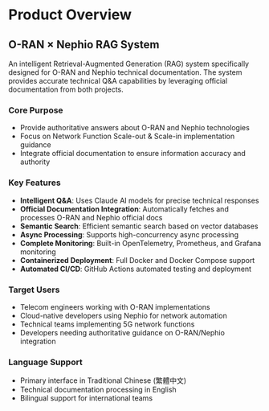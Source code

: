 # Product Overview

## O-RAN × Nephio RAG System

An intelligent Retrieval-Augmented Generation (RAG) system specifically designed for O-RAN and Nephio technical documentation. The system provides accurate technical Q&A capabilities by leveraging official documentation from both projects.

### Core Purpose
- Provide authoritative answers about O-RAN and Nephio technologies
- Focus on Network Function Scale-out & Scale-in implementation guidance
- Integrate official documentation to ensure information accuracy and authority

### Key Features
- **Intelligent Q&A**: Uses Claude AI models for precise technical responses
- **Official Documentation Integration**: Automatically fetches and processes O-RAN and Nephio official docs
- **Semantic Search**: Efficient semantic search based on vector databases
- **Async Processing**: Supports high-concurrency async processing
- **Complete Monitoring**: Built-in OpenTelemetry, Prometheus, and Grafana monitoring
- **Containerized Deployment**: Full Docker and Docker Compose support
- **Automated CI/CD**: GitHub Actions automated testing and deployment

### Target Users
- Telecom engineers working with O-RAN implementations
- Cloud-native developers using Nephio for network automation
- Technical teams implementing 5G network functions
- Developers needing authoritative guidance on O-RAN/Nephio integration

### Language Support
- Primary interface in Traditional Chinese (繁體中文)
- Technical documentation processing in English
- Bilingual support for international teams
